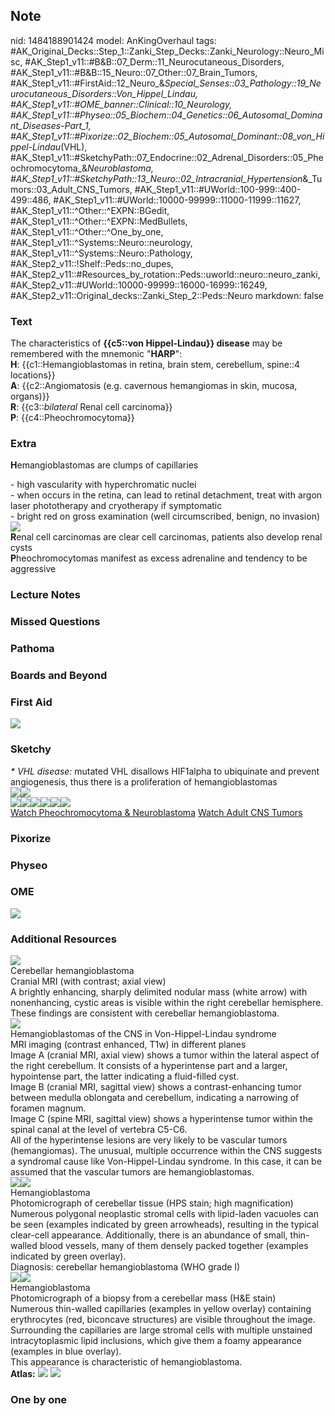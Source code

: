 ## Note
nid: 1484188901424
model: AnKingOverhaul
tags: #AK_Original_Decks::Step_1::Zanki_Step_Decks::Zanki_Neurology::Neuro_Misc, #AK_Step1_v11::#B&B::07_Derm::11_Neurocutaneous_Disorders, #AK_Step1_v11::#B&B::15_Neuro::07_Other::07_Brain_Tumors, #AK_Step1_v11::#FirstAid::12_Neuro_&_Special_Senses::03_Pathology::19_Neurocutaneous_Disorders::Von_Hippel_Lindau, #AK_Step1_v11::#OME_banner::Clinical::10_Neurology, #AK_Step1_v11::#Physeo::05_Biochem::04_Genetics::06_Autosomal_Dominant_Diseases_-_Part_1, #AK_Step1_v11::#Pixorize::02_Biochem::05_Autosomal_Dominant::08_von_Hippel-Lindau_(VHL), #AK_Step1_v11::#SketchyPath::07_Endocrine::02_Adrenal_Disorders::05_Pheochromocytoma_&_Neuroblastoma, #AK_Step1_v11::#SketchyPath::13_Neuro::02_Intracranial_Hypertension_&_Tumors::03_Adult_CNS_Tumors, #AK_Step1_v11::#UWorld::100-999::400-499::486, #AK_Step1_v11::#UWorld::10000-99999::11000-11999::11627, #AK_Step1_v11::^Other::^EXPN::BGedit, #AK_Step1_v11::^Other::^EXPN::MedBullets, #AK_Step1_v11::^Other::^One_by_one, #AK_Step1_v11::^Systems::Neuro::neurology, #AK_Step1_v11::^Systems::Neuro::Pathology, #AK_Step2_v11::!Shelf::Peds::no_dupes, #AK_Step2_v11::#Resources_by_rotation::Peds::uworld::neuro::neuro_zanki, #AK_Step2_v11::#UWorld::10000-99999::16000-16999::16249, #AK_Step2_v11::Original_decks::Zanki_Step_2::Peds::Neuro
markdown: false

### Text
<div>
  The characteristics of <b>{{c5::von Hippel-Lindau}} disease</b>
  may be remembered with the mnemonic "<b>HARP</b>":
</div>
<div style="centerbox">
  <div class="mnemonics">
    <div>
      <b>H</b>: {{c1::Hemangioblastomas in retina, brain stem,
      cerebellum, spine::4 locations}}
    </div>
    <div>
      <b>A</b>: {{c2::Angiomatosis (e.g. cavernous hemangiomas in
      skin, mucosa, organs)}}
    </div>
    <div>
      <b>R</b>: {{c3::<i>bilateral</i> Renal cell carcinoma}}
    </div>
    <div>
      <b>P</b>: {{c4::Pheochromocytoma}}
    </div>
  </div>
</div>

### Extra
<b>H</b>emangioblastomas are clumps of capillaries
<div>
  - high vascularity with hyperchromatic nuclei
</div>
<div>
  - when occurs in the retina, can lead to retinal detachment,
  treat with argon laser phototherapy and cryotherapy if
  symptomatic
</div>
<div>
  - bright red on gross examination (well circumscribed, benign, no
  invasion)
</div>
<div><img src="paste-87909390614529.jpg"></div>
<div>
  <b>R</b>enal cell carcinomas are clear cell carcinomas, patients
  also develop renal cysts
</div>
<div>
  <b>P</b>heochromocytomas manifest as excess adrenaline and
  tendency to be aggressive
</div>

### Lecture Notes


### Missed Questions


### Pathoma


### Boards and Beyond


### First Aid
<img src="tmpqTDhD_.png">

### Sketchy
<div>
  <i>* VHL disease:</i> mutated VHL disallows HIF1alpha to
  ubiquinate and prevent angiogenesis, thus there is a
  proliferation of hemangioblastomas
</div>
<div><img src=
"Screen%20Shot%202020-03-02%20at%2011.11.32%20AM_1566160514431.JPG"
class="resizer"><img src=
"pheochromocytoma%20-%20MEN2_1566160514431.jpg" class=
"resizer"></div>
<div><img src="VHL%20pheochromocytoma_1566160514431.jpg" class=
"resizer"><img src=
"VHL%20hemangioblastoma%20retinal%20bleed_1566160514431.jpg" class=
"resizer"><img src=
"VHL%20hemangioblastoma%20retina_1566160514431.jpg" class=
"resizer"><img src=
"VHL%20hemangioblastoma%20cerebellum_1566160514431.jpg" class=
"resizer"><img src="VHL%20RCC_1566160514431.jpg" class=
"resizer"><img src="cavernous%20hemangiomas_1566160514431.jpg"
class="resizer"></div><a href=
"https://dashboard.sketchy.com/study/medical/courses/medical-pathophysiology/units/medical-pathophysiology-endocrine/videos/medical-pathophysiology-endocrine-adrenal-disorders-pheochromocytoma-and-neuroblastoma?utm_source=anki&utm_medium=partnership&utm_campaign=february_update&utm_content=medical">Watch
Pheochromocytoma & Neuroblastoma</a> <a href=
"https://dashboard.sketchy.com/study/medical/courses/medical-pathophysiology/units/medical-pathophysiology-neuro/videos/medical-pathophysiology-neuro-intracranial-hypertension-and-tumors-adult-cns-tumors?utm_source=anki&utm_medium=partnership&utm_campaign=february_update&utm_content=medical">
Watch Adult CNS Tumors</a>

### Pixorize


### Physeo


### OME
<div class="ome-widget">
  <a href=
  "https://onlinemeded.org/spa/neurology?ref=anki"><img src="_OME_AnkiFlashcards_Topic_2.png"></a>
</div>

### Additional Resources
<img src="big_589461703c4a1.jpg" class="resizer">
<div>
  <div>
    <div>
      Cerebellar hemangioblastoma
    </div>
  </div>
  <div>
    <div>
      <div>
        Cranial MRI (with contrast; axial view)
      </div>
      <div>
        A brightly enhancing, sharply delimited nodular mass (white
        arrow) with nonenhancing, cystic areas is visible within
        the right cerebellar hemisphere.
      </div>
      <div>
        These findings are consistent with cerebellar
        hemangioblastoma.
      </div>
    </div>
  </div>
</div>
<div><img src="big_5aa5681578bfe.jpg" class="resizer"></div>
<div>
  <div>
    <div>
      Hemangioblastomas of the CNS in Von-Hippel-Lindau syndrome
    </div>
  </div>
  <div>
    <div>
      <div>
        MRI imaging (contrast enhanced, T1w) in different planes
      </div>
      <div>
        Image A (cranial MRI, axial view) shows a tumor within the
        lateral aspect of the right cerebellum. It consists of a
        hyperintense part and a larger, hypointense part, the
        latter indicating a fluid-filled cyst.
      </div>
      <div>
        Image B (cranial MRI, sagittal view) shows a
        contrast-enhancing tumor between medulla oblongata and
        cerebellum, indicating a narrowing of foramen magnum.
      </div>
      <div>
        Image C (spine MRI, sagittal view) shows a hyperintense
        tumor within the spinal canal at the level of vertebra
        C5-C6.
      </div>
      <div>
        All of the hyperintense lesions are very likely to be
        vascular tumors (hemangiomas). The unusual, multiple
        occurrence within the CNS suggests a syndromal cause like
        Von-Hippel-Lindau syndrome. In this case, it can be assumed
        that the vascular tumors are hemangioblastomas.
      </div>
    </div>
  </div>
</div>
<div><img src="big_59ef889417d3c.jpg" class="resizer"><img src=
"59ef889417d3c.jpg" class="resizer"></div>
<div>
  <div>
    <div>
      Hemangioblastoma
    </div>
  </div>
  <div>
    <div>
      <div>
        Photomicrograph of cerebellar tissue (HPS stain; high
        magnification)
      </div>
      <div>
        Numerous polygonal neoplastic stromal cells with
        lipid-laden vacuoles can be seen (examples indicated by
        green arrowheads), resulting in the typical clear-cell
        appearance. Additionally, there is an abundance of small,
        thin-walled blood vessels, many of them densely packed
        together (examples indicated by green overlay).
      </div>
      <div>
        Diagnosis: cerebellar hemangioblastoma (WHO grade I)
      </div>
    </div>
  </div>
</div>
<div><img src="big_59ef91768f1d1.jpg" class="resizer"><img src=
"59ef91768f1d1.jpg" class="resizer"></div>
<div>
  <div>
    <div>
      Hemangioblastoma
    </div>
  </div>
  <div>
    <div>
      <div>
        Photomicrograph of a biopsy from a cerebellar mass (H&E
        stain)
      </div>
      <div>
        Numerous thin-walled capillaries (examples in yellow
        overlay) containing erythrocytes (red, biconcave
        structures) are visible throughout the image. Surrounding
        the capillaries are large stromal cells with multiple
        unstained intracytoplasmic lipid inclusions, which give
        them a foamy appearance (examples in blue overlay).
      </div>
      <div>
        This appearance is characteristic of hemangioblastoma.
      </div>
    </div>
  </div>
</div><b>Atlas:</b> <img src="tmp6hye3r.png" class="resizer">
<img src="tmp4mDeSB.png" class="resizer">

### One by one

